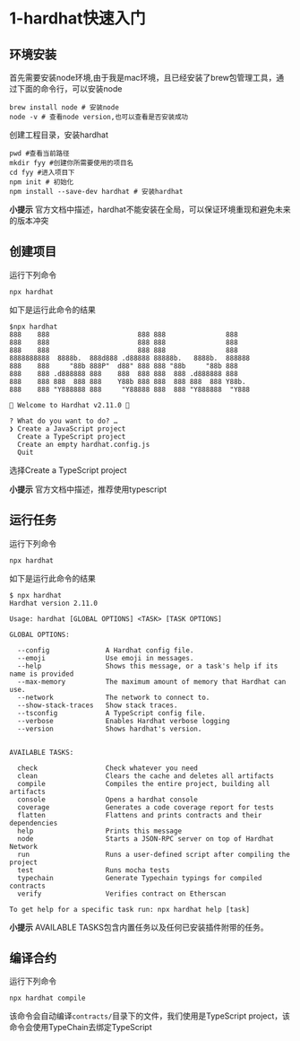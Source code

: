# 1-hardhat快速入门

## 环境安装

首先需要安装node环境,由于我是mac环境，且已经安装了brew包管理工具，通过下面的命令行，可以安装node

```shell
brew install node # 安装node
node -v # 查看node version,也可以查看是否安装成功
```

创建工程目录，安装hardhat

```shell
pwd #查看当前路径
mkdir fyy #创建你所需要使用的项目名
cd fyy #进入项目下
npm init # 初始化
npm install --save-dev hardhat # 安装hardhat
```

**小提示**
官方文档中描述，hardhat不能安装在全局，可以保证环境重现和避免未来的版本冲突

## 创建项目

运行下列命令

```shell
npx hardhat
```

如下是运行此命令的结果

```shell
$npx hardhat
888    888                      888 888               888
888    888                      888 888               888
888    888                      888 888               888
8888888888  8888b.  888d888 .d88888 88888b.   8888b.  888888
888    888     "88b 888P"  d88" 888 888 "88b     "88b 888
888    888 .d888888 888    888  888 888  888 .d888888 888
888    888 888  888 888    Y88b 888 888  888 888  888 Y88b.
888    888 "Y888888 888     "Y88888 888  888 "Y888888  "Y888

👷 Welcome to Hardhat v2.11.0 👷‍

? What do you want to do? …
❯ Create a JavaScript project
  Create a TypeScript project
  Create an empty hardhat.config.js
  Quit
```

选择Create a TypeScript project

**小提示**
官方文档中描述，推荐使用typescript

## 运行任务

运行下列命令

```shell
npx hardhat
```

如下是运行此命令的结果

```shell
$ npx hardhat
Hardhat version 2.11.0

Usage: hardhat [GLOBAL OPTIONS] <TASK> [TASK OPTIONS]

GLOBAL OPTIONS:

  --config              A Hardhat config file.
  --emoji               Use emoji in messages.
  --help                Shows this message, or a task's help if its name is provided
  --max-memory          The maximum amount of memory that Hardhat can use.
  --network             The network to connect to.
  --show-stack-traces   Show stack traces.
  --tsconfig            A TypeScript config file.
  --verbose             Enables Hardhat verbose logging
  --version             Shows hardhat's version.


AVAILABLE TASKS:

  check                 Check whatever you need
  clean                 Clears the cache and deletes all artifacts
  compile               Compiles the entire project, building all artifacts
  console               Opens a hardhat console
  coverage              Generates a code coverage report for tests
  flatten               Flattens and prints contracts and their dependencies
  help                  Prints this message
  node                  Starts a JSON-RPC server on top of Hardhat Network
  run                   Runs a user-defined script after compiling the project
  test                  Runs mocha tests
  typechain             Generate Typechain typings for compiled contracts
  verify                Verifies contract on Etherscan

To get help for a specific task run: npx hardhat help [task]
```

**小提示**
AVAILABLE TASKS包含内置任务以及任何已安装插件附带的任务。

## 编译合约

运行下列命令

```shell
npx hardhat compile
```

该命令会自动编译`contracts/`目录下的文件，我们使用是TypeScript project，该命令会使用TypeChain去绑定TypeScript
